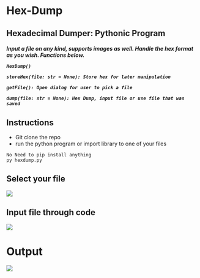 # Hex-Dump
<h2>Hexadecimal Dumper: Pythonic Program</h2>
<h5>Input a file on any kind, supports images as well. Handle the hex format as you wish. Functions below.
<br/>
 
```
HexDump()

storeHex(file: str = None): Store hex for later manipulation

getFile(): Open dialog for user to pick a file

dump(file: str = None): Hex Dump, input file or use file that was saved
```

<h2>Instructions</h2>
<ul>
<li>Git clone the repo
<li>run the python program or import library to one of your files
</ul>


```
No Need to pip install anything
py hexdump.py
```
 
<h2>Select your file</h2>
<img src="https://i.imgur.com/Zfa4Q3m.png"/>

<h2>Input file through code</h2>
<img src="https://i.imgur.com/4ii67da.png" />

<h1>Output</h1>
<img src="https://i.imgur.com/xtIgF5g.png" />

